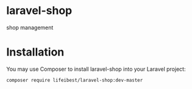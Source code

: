 # laravel-shop
shop management

# Installation

You may use Composer to install laravel-shop into your Laravel project:

```shell
composer require lifeibest/laravel-shop:dev-master
